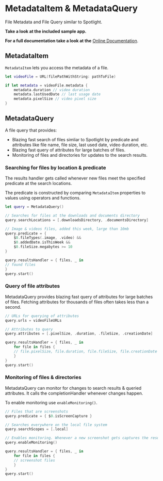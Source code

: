 # MetadataItem & MetadataQuery

File Metadata and File Query similar to Spotlight.

**Take a look at the included sample app.**

**For a full documentation take a look at the** [Online Documentation](https://swiftpackageindex.com/flocked/FZMetadata/documentation/).

## MetadataItem

`MetadataItem` lets you access the metadata of a file.

```swift
let videoFile = URL(filePathWithString: pathToFile)

if let metadata = videoFile.metadata {
    metadata.duration // video duration
    metadata.lastUsedDate // last usage date
    metadata.pixelSize // video pixel size
}
```

## MetadataQuery

A file query that provides:
- Blazing fast search of files simliar to Spotlight by predicate and attributes like file name, file size, last used date, video duration, etc.
- Blazing fast query of attributes for large batches of files.
- Monitoring of files and directories for updates to the search results.

### Searching for files by location & predicate

The results handler gets called whenever new files meet the specified predicate at the search locations.

The predicate is constructed by comparing `MetadataItem` properties to values using operators and functions.

```swift
let query = MetadataQuery()

// Searches for files at the downloads and documents directory
query.searchLocations = [.downloadsDirectory, .documentsDirectory]

// Image & videos files, added this week, large than 10mb
query.predicate = { 
    $0.fileTypes(.image, .video) && 
    $0.addedDate.isThisWeek && 
    $0.fileSize.megabytes >= 10 
}

query.resultsHandler = { files, _ in
// found files
}
query.start()
```

### Query of file attributes

MetadataQuery provides blazing fast query of attributes for large batches of files. Fetching attributes for thousands of files often takes less than a second.

```swift
// URLs for querying of attributes
query.urls = videoFileURLs

// Attributes to query
query.attributes = [.pixelSize, .duration, .fileSize, .creationDate]

query.resultsHandler = { files, _ in  
    for file in files {
    // file.pixelSize, file.duration, file.fileSize, file.creationDate
    }
}
query.start()
```

### Monitoring of files & directories

MetadataQuery can monitor for changes to search results & queried attributes. It calls the completionHandler whenever changes happen.

To enable monitoring use `enableMonitoring()`.

```swift
// Files that are screenshots
query.predicate = { $0.isScreenCapture }

// Searches everywhere on the local file system
query.searchScopes = [.local]

// Enables monitoring. Whenever a new screenshot gets captures the results handler gets called
query.enableMonitoring()

query.resultsHandler = { files, _ in
    for file in files {
    // screenshot files
    }
}
query.start()
```
